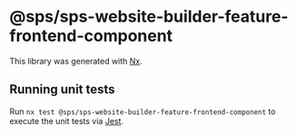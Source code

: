 # @sps/sps-website-builder-feature-frontend-component

This library was generated with [Nx](https://nx.dev).

## Running unit tests

Run `nx test @sps/sps-website-builder-feature-frontend-component` to execute the unit tests via [Jest](https://jestjs.io).
